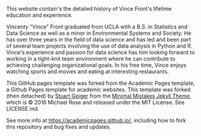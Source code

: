 This website contain's the detailed history of Vince Front's lifetime education and experience. 

Vincenty "Vince" Front graduated from UCLA with a B.S. in Statistics and Data Science as well as a minor in Environmental Systems and Society. He has over three years in the field of data science and has led and been part of several team projects involving the use of data analysis in Python and R. Vince's experience and passion for data science has him looking forward to working in a tight-knit team environment where he can contribute to achieving challenging organizational goals. In his free time, Vince enjoys watching sports and movies and eating at interesting restaurants.

This GitHub pages template was forked from the Academic Pages template, a Github Pages template for academic websites. This template was forked (then detached) by [Stuart Geiger](https://github.com/staeiou) from the [Minimal Mistakes Jekyll Theme](https://mmistakes.github.io/minimal-mistakes/), which is © 2016 Michael Rose and released under the MIT License. See LICENSE.md.

See more info at https://academicpages.github.io/, including how to fork this repository and bug fixes and updates.
